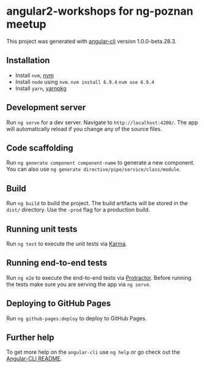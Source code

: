 # angular2-workshops for ng-poznan meetup

This project was generated with [angular-cli](https://github.com/angular/angular-cli) version 1.0.0-beta.28.3.

## Installation
- Install `nvm`, [nvm](https://github.com/creationix/nvm)
- Install `node` using `nvm`.
`nvm install 6.9.4`
`nvm use 6.9.4`
- Install `yarn`, [yarnpkg](https://yarnpkg.com/docs/install)

## Development server
Run `ng serve` for a dev server. Navigate to `http://localhost:4200/`. The app will automatically reload if you change any of the source files.

## Code scaffolding

Run `ng generate component component-name` to generate a new component. You can also use `ng generate directive/pipe/service/class/module`.

## Build

Run `ng build` to build the project. The build artifacts will be stored in the `dist/` directory. Use the `-prod` flag for a production build.

## Running unit tests

Run `ng test` to execute the unit tests via [Karma](https://karma-runner.github.io).

## Running end-to-end tests

Run `ng e2e` to execute the end-to-end tests via [Protractor](http://www.protractortest.org/).
Before running the tests make sure you are serving the app via `ng serve`.

## Deploying to GitHub Pages

Run `ng github-pages:deploy` to deploy to GitHub Pages.

## Further help

To get more help on the `angular-cli` use `ng help` or go check out the [Angular-CLI README](https://github.com/angular/angular-cli/blob/master/README.md).

